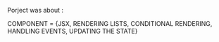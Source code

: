 Porject was about :

COMPONENT = {JSX, RENDERING LISTS, CONDITIONAL RENDERING, HANDLING EVENTS, UPDATING THE STATE}

